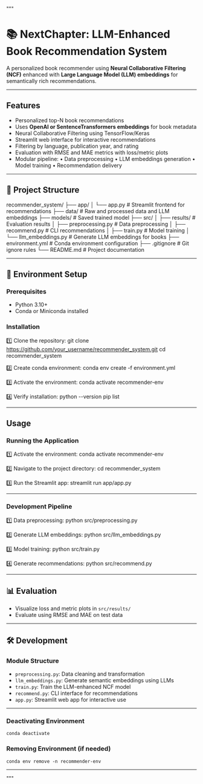 """
# 📚 NextChapter: LLM-Enhanced Book Recommendation System

A personalized book recommender using **Neural Collaborative Filtering (NCF)** enhanced with **Large Language Model (LLM) embeddings** for semantically rich recommendations.

---

## Features

- Personalized top-N book recommendations
- Uses **OpenAI or SentenceTransformers embeddings** for book metadata
- Neural Collaborative Filtering using TensorFlow/Keras
- Streamlit web interface for interactive recommendations
- Filtering by language, publication year, and rating
- Evaluation with RMSE and MAE metrics with loss/metric plots
- Modular pipeline:
    • Data preprocessing
    • LLM embeddings generation
    • Model training
    • Recommendation delivery

---

## 📁 Project Structure

recommender_system/
├── app/
│   └── app.py                 # Streamlit frontend for recommendations
├── data/                      # Raw and processed data and LLM embeddings
├── models/                    # Saved trained model
├── src/
│   ├── results/               # Evaluation results
│   ├── preprocessing.py       # Data preprocessing
│   ├── recommend.py           # CLI recommendations
│   ├── train.py               # Model training
│   └── llm_embeddings.py      # Generate LLM embeddings for books
├── environment.yml            # Conda environment configuration
├── .gitignore                 # Git ignore rules
└── README.md                  # Project documentation

---

## 🔧 Environment Setup

### Prerequisites
- Python 3.10+
- Conda or Miniconda installed

### Installation

1️⃣ Clone the repository:
    git clone https://github.com/your_username/recommender_system.git
    cd recommender_system

2️⃣ Create conda environment:
    conda env create -f environment.yml

3️⃣ Activate the environment:
    conda activate recommender-env

4️⃣ Verify installation:
    python --version
    pip list

---

## Usage

### Running the Application

1️⃣ Activate the environment:
    conda activate recommender-env

2️⃣ Navigate to the project directory:
    cd recommender_system

3️⃣ Run the Streamlit app:
    streamlit run app/app.py

---

### Development Pipeline

1️⃣ Data preprocessing:
    python src/preprocessing.py

2️⃣ Generate LLM embeddings:
    python src/llm_embeddings.py

3️⃣ Model training:
    python src/train.py

4️⃣ Generate recommendations:
    python src/recommend.py

---

## 📊 Evaluation

- Visualize loss and metric plots in `src/results/`
- Evaluate using RMSE and MAE on test data

---

## 🛠️ Development

### Module Structure

- `preprocessing.py`: Data cleaning and transformation
- `llm_embeddings.py`: Generate semantic embeddings using LLMs
- `train.py`: Train the LLM-enhanced NCF model
- `recommend.py`: CLI interface for recommendations
- `app.py`: Streamlit web app for interactive use

---

### Deactivating Environment

    conda deactivate

### Removing Environment (if needed)

    conda env remove -n recommender-env

---
"""
